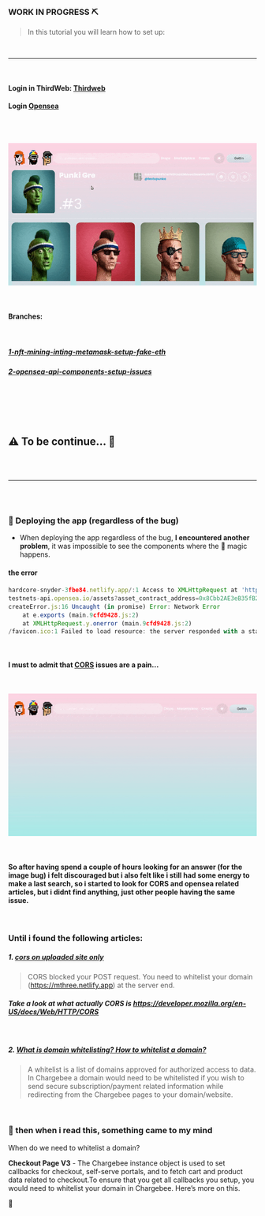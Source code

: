 <br>

### WORK IN PROGRESS ⛏️

> In this tutorial you will learn how to set up:

<br>

---

<br>

#### Login in **ThirdWeb**: [Thirdweb](https://bit.ly/3EJLftx)

#### Login [Opensea](https://testnets.opensea.io/)

<br>
<br>

[<img src="/src/img/the-issue-ipfs2.gif"/>]()

<br>

#### Branches:

<br>

##### [1-nft-mining-inting-metamask-setup-fake-eth](https://github.com/nadiamariduena/crypto-punk-clone-react-web3/tree/1-nft-mining-inting-metamask-setup-fake-eth)

##### [2-opensea-api-components-setup-issues](https://github.com/nadiamariduena/crypto-punk-clone-react-web3/tree/2-opensea-api-components-setup-issues)

<br>
<br>
<br>

<br>

## ⚠️ To be continue... 🐄

<br>
<br>

---

<br>

<br>

### 🔴 Deploying the app (regardless of the bug)

- When deploying the app regardless of the bug, **I encountered another problem**, it was impossible to see the components where the 🌟 magic happens.

#### the error

```javascript
hardcore-snyder-3fbe84.netlify.app/:1 Access to XMLHttpRequest at 'https://testnets-api.opensea.io/assets?asset_contract_address=0x8Cbb2AE3eB35fB23f2BE1E388Faf6544a9D9fcC8&order_direction=asc&limit=4' from origin 'https://hardcore-snyder-3fbe84.netlify.app' has been blocked by CORS policy: No 'Access-Control-Allow-Origin' header is present on the requested resource.
testnets-api.opensea.io/assets?asset_contract_address=0x8Cbb2AE3eB35fB23f2BE1E388Faf6544a9D9fcC8&order_direction=asc&limit=4:1 Failed to load resource: net::ERR_FAILED
createError.js:16 Uncaught (in promise) Error: Network Error
    at e.exports (main.9cfd9428.js:2)
    at XMLHttpRequest.y.onerror (main.9cfd9428.js:2)
/favicon.ico:1 Failed to load resource: the server responded with a status of 404 ()
```

<br>

#### I must to admit that <u>CORS</u> issues are a pain...

<br>

[<img src="/src/img/cors-issue1.gif"/>]()

<br>

#### So after having spend a couple of hours looking for an answer (for the image bug) i felt discouraged but i also felt like i still had some energy to make a last search, so i started to look for CORS and opensea related articles, but i didnt find anything, just other people having the same issue.

<br>

### Until i found the following articles:

##### 1. [cors on uploaded site only](https://stackoverflow.com/questions/70497930/cors-on-uploaded-site-only)

> CORS blocked your POST request. You need to whitelist your domain (https://mthree.netlify.app) at the server end.

##### Take a look at what actually CORS is https://developer.mozilla.org/en-US/docs/Web/HTTP/CORS

<br>

##### 2. [What is domain whitelisting? How to whitelist a domain?](https://support.chargebee.com/support/solutions/articles/237999-what-is-domain-whitelisting-how-to-whitelist-a-domain-#:~:text=A%20whitelist%20is%20a%20list,pages%20to%20your%20domain%2Fwebsite.)

> A whitelist is a list of domains approved for authorized access to data. In Chargebee a domain would need to be whitelisted if you wish to send secure subscription/payment related information while redirecting from the Chargebee pages to your domain/website.

<br>

### 👾 then when i read this, something came to my mind

When do we need to whitelist a domain?

**Checkout Page V3** - The Chargebee instance object is used to set callbacks for checkout, self-serve portals, and to fetch cart and product data related to checkout.To ensure that you get all callbacks you setup, you would need to whitelist your domain in Chargebee. Here’s more on this.

👾

<br>

